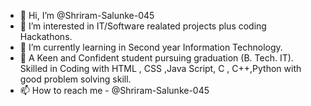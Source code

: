 - 👋 Hi, I’m @Shriram-Salunke-045
- 👀 I’m interested in IT/Software realated projects plus coding Hackathons.
- 🌱 I’m currently learning in Second year Information Technology.
- 💞️ A Keen and Confident student pursuing graduation (B. Tech. IT). Skilled 
     in Coding with HTML , CSS ,Java Script, C , C++,Python with good problem solving skill.
- 📫 How to reach me - @Shriram-Salunke-045

<!---
Shriram-Salunke-045/Shriram-Salunke-045 is a ✨ special ✨ repository because its `README.md` (this file) appears on your GitHub profile.
You can click the Preview link to take a look at your changes.
--->
